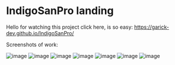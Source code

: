 # IndigoSanPro landing

Hello for watching this project click here, is so easy: https://garick-dev.github.io/IndigoSanPro/

Screenshots of work:

![image](https://user-images.githubusercontent.com/73178499/152049169-3f80b3f3-c7c3-4438-8e87-fb0807f68e6e.png)
![image](https://user-images.githubusercontent.com/73178499/152049237-4072813e-e382-4620-97fc-ed7871467498.png)
![image](https://user-images.githubusercontent.com/73178499/152049269-414d4add-75aa-4a3c-9747-c2fb3a46672e.png)
![image](https://user-images.githubusercontent.com/73178499/152049292-b1d39e4f-d28c-4b53-9c90-9991344f5e09.png)
![image](https://user-images.githubusercontent.com/73178499/152049305-741eb63c-5c01-40e9-b38a-b39c8b22009a.png)
![image](https://user-images.githubusercontent.com/73178499/152049331-a93761d3-a907-4456-9cf2-e6becc497e6e.png)
![image](https://user-images.githubusercontent.com/73178499/152049351-9ef05a97-1bf3-43c6-a4c4-f3430e87f8b2.png)
